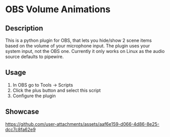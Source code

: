 # OBS Volume Animations
## Description
This is a python plugin for OBS, that lets you hide/show 2 scene items based on the volume of your microphone input.
The plugin uses your system input, not the OBS one.
Currently it only works on Linux as the audio source defaults to pipewire.
## Usage
1. In OBS go to Tools → Scripts
2. Click the plus button and select this script
3. Configure the plugin
## Showcase
https://github.com/user-attachments/assets/aaf6e159-d066-4d86-8e25-dcc7c8fa62e9
